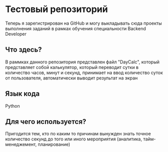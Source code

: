 # Тестовый репозиторий
Теперь я зарегистрирован на GitHub и могу выкладывать сюда проекты
выполнения заданий в рамках обучения специальности Backend Developer

## Что здесь?
В раммках данного репозитория представлен файл "DayCalc",
который представляет собой калькулятор, который переводит сутки в
количество часов, минут и секунд, принимает на ввод количество суток
от пользователя, автоматически выводит результат на экран

## Язык кода
Python

## Для чего используется?
Пригодится тем, кто по каким то причинам вынужден знать точное количество
секунд до того или иного мероприятия (аналитика, тайм-менеджемент, планирование)
